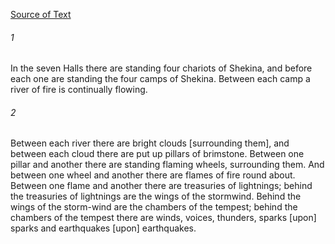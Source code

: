 [Source of Text](https://github.com/scrollmapper/bible_databases_deuterocanonical)

###### 1
In the seven Halls there are standing four chariots of Shekina, and before each one are standing the four camps of Shekina. Between each camp a river of fire is continually flowing.

###### 2
Between each river there are bright clouds [surrounding them], and between each cloud there are put up pillars of brimstone. Between one pillar and another there are standing flaming wheels, surrounding them. And between one wheel and another there are flames of fire round about. Between one flame and another there are treasuries of lightnings; behind the treasuries of lightnings are the wings of the stormwind. Behind the wings of the storm-wind are the chambers of the tempest; behind the chambers of the tempest there are winds, voices, thunders, sparks [upon] sparks and earthquakes [upon] earthquakes.